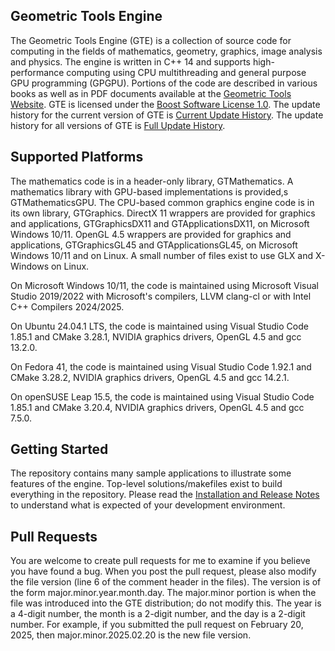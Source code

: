## Geometric Tools Engine

The Geometric Tools Engine (GTE) is a collection of source code for computing
in the fields of mathematics, geometry, graphics, image analysis and physics.
The engine is written in C++ 14 and supports high-performance computing using
CPU multithreading and general purpose GPU programming (GPGPU). Portions of
the code are described in various books as well as in PDF documents available
at the
[Geometric Tools Website](https://www.geometrictools.com).
GTE is licensed under the
[Boost Software License 1.0](https://www.boost.org/LICENSE_1_0.txt).
The update history for the current version of GTE is
[Current Update History](https://www.geometrictools.com/Downloads/Gte7UpdateHistory.pdf).
The update history for all versions of GTE is [Full Update History](https://www.geometrictools.com/Downloads/GteFullUpdateHistory.pdf).

## Supported Platforms

The mathematics code is in a header-only library, GTMathematics. A
mathematics library with GPU-based implementations is provided,s
GTMathematicsGPU. The CPU-based common graphics engine code is in its
own library, GTGraphics. DirectX 11 wrappers are provided for graphics
and applications, GTGraphicsDX11 and GTApplicationsDX11, on Microsoft
Windows 10/11. OpenGL 4.5 wrappers are provided for graphics and
applications, GTGraphicsGL45 and GTApplicationsGL45, on Microsoft
Windows 10/11 and on Linux. A small number of files exist to use GLX
and X-Windows on Linux.

On Microsoft Windows 10/11, the code is maintained using Microsoft Visual
Studio 2019/2022 with Microsoft's compilers, LLVM clang-cl or with Intel C++
Compilers 2024/2025.

On Ubuntu 24.04.1 LTS, the code is maintained using Visual Studio Code
1.85.1 and CMake 3.28.1, NVIDIA graphics drivers, OpenGL 4.5 and
gcc 13.2.0.

On Fedora 41, the code is maintained using Visual Studio Code 1.92.1
and CMake 3.28.2, NVIDIA graphics drivers, OpenGL 4.5 and gcc 14.2.1.

On openSUSE Leap 15.5, the code is maintained using Visual Studio Code 1.85.1
and CMake 3.20.4, NVIDIA graphics drivers, OpenGL 4.5 and gcc 7.5.0.

## Getting Started

The repository contains many sample applications to illustrate some
features of the engine. Top-level solutions/makefiles exist to build
everything in the repository. Please read the
[Installation and Release Notes](https://github.com/davideberly/GeometricTools/blob/master/GTE/Gte7p2InstallationRelease.pdf)
to understand what is expected of your development environment.
  
## Pull Requests

You are welcome to create pull requests for me to examine if you believe
you have found a bug. When you post the pull request, please also modify
the file version (line 6 of the comment header in the files). The version
is of the form major.minor.year.month.day. The major.minor portion is when
the file was introduced into the GTE distribution; do not modify this. The
year is a 4-digit number, the month is a 2-digit number, and the day is a
2-digit number. For example, if you submitted the pull request on
February 20, 2025, then major.minor.2025.02.20 is the new file version.
